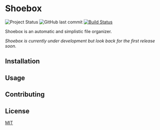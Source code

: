 # Shoebox

![Project Status](https://img.shields.io/badge/Status-Active-success.svg) ![GitHub last commit](https://img.shields.io/github/last-commit/Programazing/Shoebox.svg) [![Build Status](https://travis-ci.org/Programazing/Shoebox.svg?branch=master)](https://travis-ci.org/Programazing/Shoebox)

Shoebox is an automatic and simplistic file organizer.

_Shoebox is currently under development but look back for the first release soon._

## Installation

## Usage

## Contributing

## License

[MIT](LICENSE)
